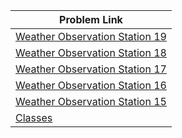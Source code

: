 | Problem Link |
| ------------------|
|[Weather Observation Station 19](https://www.hackerrank.com/challenges/weather-observation-station-19/problem?isFullScreen=true)|
|[Weather Observation Station 18](https://www.hackerrank.com/challenges/weather-observation-station-18/problem?isFullScreen=true)|
|[Weather Observation Station 17](https://www.hackerrank.com/challenges/weather-observation-station-17/problem?isFullScreen=true)|
|[Weather Observation Station 16](https://www.hackerrank.com/challenges/weather-observation-station-16/problem?isFullScreen=true)|
|[Weather Observation Station 15](https://www.hackerrank.com/challenges/weather-observation-station-15/problem?isFullScreen=true)|
|[Classes](https://www.hackerrank.com/challenges/classes-objects/problem?isFullScreen=true)|
